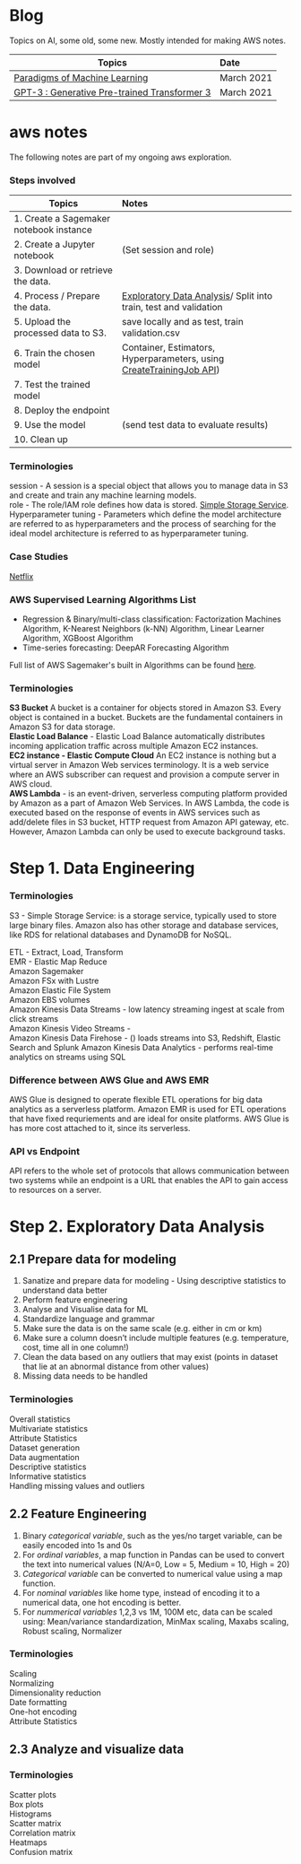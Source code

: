 
# Blog

Topics on AI, some old, some new. Mostly intended for making AWS notes. 

| Topics        | Date |
| ------------- | :------------- | 
| [Paradigms of Machine Learning](posts/Machine-Learning-Paradigms.md) | March 2021 |
| [GPT-3 : Generative Pre-trained Transformer 3](posts/GPT-3.md) | March 2021 |

# aws notes
The following notes are part of my ongoing aws exploration. 

### Steps involved 
| Topics        | Notes|
| ------------- |:------ |
| 1. Create a Sagemaker notebook instance     | |
| 2. Create a Jupyter notebook  | (Set session and role)   |
| 3. Download or retrieve the data.     | |
| 4. Process / Prepare the data. |  [Exploratory Data Analysis](posts/Exploratory-Data-Analysis.md)/ Split into train, test and validation  | 
| 5. Upload the processed data to S3.   | save locally and as test, train validation.csv |
| 6. Train the chosen model   | Container, Estimators, Hyperparameters, using [CreateTrainingJob API](https://docs.aws.amazon.com/sagemaker/latest/APIReference/API_CreateTrainingJob.html))     |
| 7. Test the trained model |       |
| 8. Deploy the endpoint | |
| 9. Use the model    |   (send test data to evaluate results)    |
| 10. Clean up      |   |


### Terminologies
session - A session is a special object that allows you to manage data in S3 and create and train any machine learning models.  
role - The role/IAM role defines how data is stored.
[Simple Storage Service](posts/S3-simple-storage-service.md).   
Hyperparameter tuning - Parameters which define the model architecture are referred to as hyperparameters and the process of searching for the ideal model architecture is referred to as hyperparameter tuning.
### Case Studies
[Netflix](posts/Case-Studies.md) 



### AWS Supervised Learning Algorithms List 
* Regression & Binary/multi-class classification: Factorization Machines Algorithm, K-Nearest Neighbors (k-NN) Algorithm, Linear Learner Algorithm, XGBoost Algorithm   
* Time-series forecasting: DeepAR Forecasting Algorithm   

Full list of AWS Sagemaker's built in Algorithms can be found [here](https://docs.aws.amazon.com/sagemaker/latest/dg/algos.html). 


### Terminologies    
**S3 Bucket** A bucket is a container for objects stored in Amazon S3. Every object is contained in a bucket. Buckets are the fundamental containers in Amazon S3 for data storage.     
**Elastic Load Balance** - Elastic Load Balance automatically distributes incoming application traffic across multiple Amazon EC2 instances.   
**EC2 instance - Elastic Compute Cloud** An EC2 instance is nothing but a virtual server in Amazon Web services terminology. It is a web service where an AWS subscriber can request and provision a compute server in AWS cloud.  
**AWS Lambda** - is an event-driven, serverless computing platform provided by Amazon as a part of Amazon Web Services. In AWS Lambda, the code is executed based on the response of events in AWS services such as add/delete files in S3 bucket, HTTP request from Amazon API gateway, etc. However, Amazon Lambda can only be used to execute background tasks.    

# Step 1. Data Engineering

### Terminologies     
S3 - Simple Storage Service: is a storage service, typically used to store large binary files. Amazon also has other storage and database services, like RDS for relational databases and DynamoDB for NoSQL.     

ETL - Extract, Load, Transform  
EMR - Elastic Map Reduce    
Amazon Sagemaker    
Amazon FSx with Lustre       
Amazon Elastic File System   
Amazon EBS volumes   
Amazon Kinesis Data Streams  - low latency streaming ingest at scale from click streams    
Amazon Kinesis Video Streams -  
Amazon Kinesis Data Firehose -  () loads streams into S3, Redshift, Elastic Search and Splunk 
Amazon Kinesis Data Analytics - performs real-time analytics on streams using SQL  

### Difference between AWS Glue and AWS EMR    
AWS Glue is designed to operate flexible ETL operations for big data analytics as a serverless platform. Amazon EMR is used for ETL operations that have fixed requriements and are ideal for onsite platforms. AWS Glue is has more cost attached to it, since its serverless.    

### API vs Endpoint
API refers to the whole set of protocols that allows communication between two systems while an endpoint is a URL that enables the API to gain access to resources on a server.


# Step 2. Exploratory Data Analysis   
## 2.1 Prepare data for modeling
1. Sanatize and prepare data for modeling - Using descriptive statistics to understand data better   
2. Perform feature engineering   
3. Analyse and Visualise data for ML   
4. Standardize language and grammar   
5. Make sure the data is on the same scale (e.g. either in cm or km)   
6. Make sure a column doesn’t include multiple features (e.g. temperature, cost, time all in one column!)   
7. Clean the data based on any outliers that may exist (points in dataset that lie at an abnormal distance from other values)   
8. Missing data needs to be handled   

### Terminologies    
Overall statistics  
Multivariate statistics      
Attribute Statistics     
Dataset generation   
Data augmentation   
Descriptive statistics   
Informative statistics   
Handling missing values and outliers   


## 2.2 Feature Engineering
1. Binary *categorical variable*, such as the yes/no target variable, can be easily encoded into 1s and 0s   
2. For *ordinal variables*, a map function in Pandas can be used to convert the text into numerical values (N/A=0, Low = 5, Medium = 10, High = 20)   
3. *Categorical variable* can be converted to numerical value using a map function.    
4. For *nominal variables* like home type, instead of encoding it to a numerical data, one hot encoding is better.    
5. For *nummerical variables* 1,2,3 vs 1M, 100M etc, data can be scaled using: Mean/variance standardization, MinMax scaling, Maxabs scaling, Robust scaling, Normalizer   

### Terminologies    
Scaling   
Normalizing   
Dimensionality reduction      
Date formatting      
One-hot encoding      
Attribute Statistics    

## 2.3 Analyze and visualize data    

### Terminologies   
Scatter plots      
Box plots      
Histograms      
Scatter matrix      
Correlation matrix      
Heatmaps      
Confusion matrix      


